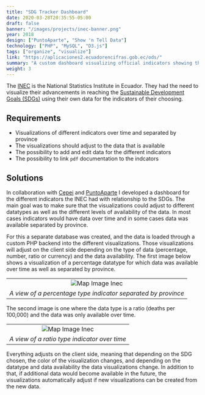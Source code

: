 ```yaml
---
title: "SDG Tracker Dashboard"
date: 2020-03-28T20:35:55-05:00
draft: false
banner: "/images/projects/inec-banner.png"
year: 2018
design: ["PuntoAparte", "Show 'n Tell Data"]
technology: ["PHP", "MySQL", "D3.js"]
tags: ["organize", "visualize"]
link: "https://aplicaciones2.ecuadorencifras.gob.ec/ods/"
summary: "A custom dashboard visualizing official indicators showing the advancements with respect to the SDGs (Sustainable Development Goals) in Ecuador"
weight: 3
---
```


The [INEC](https://www.ecuadorencifras.gob.ec/institucional/home/) is the National Statistics Institute in Ecuador. They had the need to visualize their advancements in reaching the [Sustainable Development Goals (SDGs)](https://www.un.org/sustainabledevelopment/) using their own data for the indicators of their choosing.

## Requirements
* Visualizations of different indicators over time and separated by province
* The visualizations should adjust to the data that is available
* The possibility to add and edit data for the different indicators
* The possibility to link `pdf` documentation to the indcators

## Solutions
In collaboration with [Cepei](http://cepei.org) and [PuntoAparte](https://puntoaparte.com.co/) I developed a dashboard for the different indicators the INEC had with relationship to the SDGs. The main goal was to make sure that the visualizations could adjust to different datatypes as well as the different levels of availability of the data. In most cases indicators would have data over time and in some cases data was available separated by province.

For this a separate database was created, and the data is loaded through a custom PHP backend into the different visualizations. Those visualizations will adjust on the client side depending on the type of data (percentage, number, ratio or currency) and the data availability. The first image below shows a visualization of a percentage datatype for which data was available over time as well as separated by province.

|   |
| :----: |
|![Map Image Inec](/images/projects/inec-map.png)| 
| *A view of a percentage type indicator separated by province* | 

The second image is one where the data type is a ratio (deaths per 100,000) and the data was only available over time.

|   |
| :----: |
|![Map Image Inec](/images/projects/inec-ratio.png)| 
| *A view of a ratio type indicator over time* | 

Everything adjusts on the client side, meaning that depending on the SDG chosen, the color of the visualization changes, and depending on the datatype and data availability the data visualizations change. In addition to that, if additional data would become available in the future, the visualizations automatically adjust if new visualizations can be created from the new data.